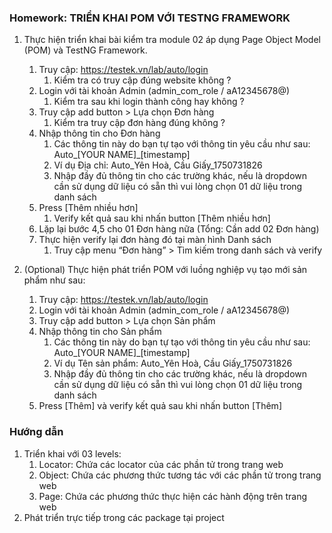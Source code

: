### Homework: TRIỂN KHAI POM VỚI TESTNG FRAMEWORK

1. Thực hiện triển khai bài kiểm tra module 02 áp dụng Page Object Model (POM) và TestNG Framework.
   1. Truy cập: https://testek.vn/lab/auto/login
      1. Kiểm tra có truy cập đúng website không ?
   2. Login với tài khoản Admin (admin_com_role / aA12345678@)
      1. Kiểm tra sau khi login thành công hay không ? 
   3. Truy cập add button > Lựa chọn Đơn hàng
      1. Kiểm tra truy cập đơn hàng đúng không ? 
   4. Nhập thông tin cho Đơn hàng 
      1. Các thông tin này do bạn tự tạo với thông tin yêu cầu như sau: Auto_[YOUR NAME]_[timestamp]
      2. Ví dụ Địa chỉ: Auto_Yên Hoà, Cầu Giấy_1750731826 
      3. Nhập đầy đủ thông tin cho các trường khác, nếu là dropdown cần sử dụng dữ liệu có sẵn thì vui lòng chọn 01 dữ liệu trong danh sách 
   5. Press [Thêm nhiều hơn]
      1. Verify kết quả sau khi nhấn button [Thêm nhiều hơn]
   6. Lặp lại bước 4,5 cho 01 Đơn hàng nữa (Tổng: Cần add 02 Đơn hàng)
   7. Thực hiện verify lại đơn hàng đó tại màn hình Danh sách 
      1. Truy cập menu “Đơn hàng” > Tìm kiếm trong danh sách và verify

2. (Optional) Thực hiện phát triển POM với luồng nghiệp vụ tạo mới sản phẩm như sau:
   1. Truy cập: https://testek.vn/lab/auto/login
   2. Login với tài khoản Admin (admin_com_role / aA12345678@)
   3. Truy cập add button > Lựa chọn Sản phẩm
   4. Nhập thông tin cho Sản phẩm
      1. Các thông tin này do bạn tự tạo với thông tin yêu cầu như sau: Auto_[YOUR NAME]_[timestamp]
      2. Ví dụ Tên sản phẩm: Auto_Yên Hoà, Cầu Giấy_1750731826 
      3. Nhập đầy đủ thông tin cho các trường khác, nếu là dropdown cần sử dụng dữ liệu có sẵn thì vui lòng chọn 01 dữ liệu trong danh sách
   5. Press [Thêm] và verify kết quả sau khi nhấn button [Thêm]
   

### Hướng dẫn
1. Triển khai với 03 levels:
   1. Locator: Chứa các locator của các phần tử trong trang web
   2. Object: Chứa các phương thức tương tác với các phần tử trong trang web
   3. Page: Chứa các phương thức thực hiện các hành động trên trang web
2. Phát triển trực tiếp trong các package tại project


